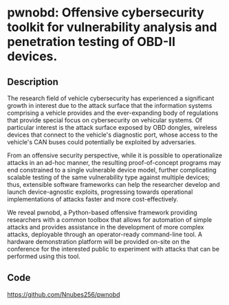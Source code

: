 # pwnobd: Offensive cybersecurity toolkit for vulnerability analysis and penetration testing of OBD-II devices.

## Description
The research field of vehicle cybersecurity has experienced a significant growth in interest due to the attack surface that the information systems comprising a vehicle provides and the ever-expanding body of regulations that provide special focus on cybersecurity on vehicular systems. Of particular interest is the attack surface exposed by OBD dongles, wireless devices that connect to the vehicle's diagnostic port, whose access to the vehicle's CAN buses could potentially be exploited by adversaries.

From an offensive security perspective, while it is possible to operationalize attacks in an ad-hoc manner, the resulting proof-of-concept programs may end constrained to a single vulnerable device model, further complicating scalable testing of the same vulnerability type against multiple devices; thus, extensible software frameworks can help the researcher develop and launch device-agnostic exploits, progressing towards operational implementations of attacks faster and more cost-effectively.

We reveal pwnobd, a Python-based offensive framework providing researchers with a common toolbox that allows for automation of simple attacks and provides assistance in the development of more complex attacks, deployable through an operator-ready command-line tool. A hardware demonstration platform will be provided on-site on the conference for the interested public to experiment with attacks that can be performed using this tool.

## Code
https://github.com/Nnubes256/pwnobd
